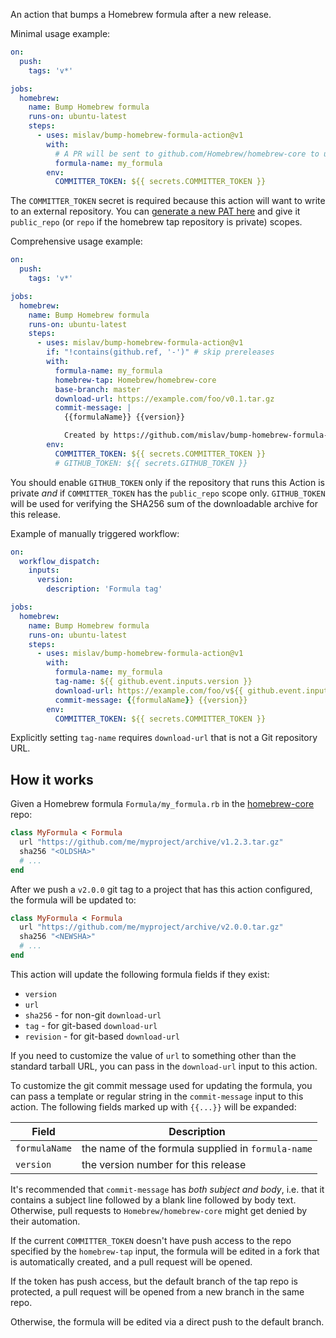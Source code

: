 An action that bumps a Homebrew formula after a new release.

Minimal usage example:

```yml
on:
  push:
    tags: 'v*'

jobs:
  homebrew:
    name: Bump Homebrew formula
    runs-on: ubuntu-latest
    steps:
      - uses: mislav/bump-homebrew-formula-action@v1
        with:
          # A PR will be sent to github.com/Homebrew/homebrew-core to update this formula:
          formula-name: my_formula
        env:
          COMMITTER_TOKEN: ${{ secrets.COMMITTER_TOKEN }}
```

The `COMMITTER_TOKEN` secret is required because this action will want to write
to an external repository. You can [generate a new PAT
here](https://github.com/settings/tokens) and give it `public_repo` (or `repo`
if the homebrew tap repository is private) scopes.

Comprehensive usage example:

```yml
on:
  push:
    tags: 'v*'

jobs:
  homebrew:
    name: Bump Homebrew formula
    runs-on: ubuntu-latest
    steps:
      - uses: mislav/bump-homebrew-formula-action@v1
        if: "!contains(github.ref, '-')" # skip prereleases
        with:
          formula-name: my_formula
          homebrew-tap: Homebrew/homebrew-core
          base-branch: master
          download-url: https://example.com/foo/v0.1.tar.gz
          commit-message: |
            {{formulaName}} {{version}}

            Created by https://github.com/mislav/bump-homebrew-formula-action
        env:
          COMMITTER_TOKEN: ${{ secrets.COMMITTER_TOKEN }}
          # GITHUB_TOKEN: ${{ secrets.GITHUB_TOKEN }}
```

You should enable `GITHUB_TOKEN` only if the repository that runs this Action is
private _and_ if `COMMITTER_TOKEN` has the `public_repo` scope only.
`GITHUB_TOKEN` will be used for verifying the SHA256 sum of the downloadable
archive for this release.

Example of manually triggered workflow:

```yml
on:
  workflow_dispatch:
    inputs:
      version:
        description: 'Formula tag'

jobs:
  homebrew:
    name: Bump Homebrew formula
    runs-on: ubuntu-latest
    steps:
      - uses: mislav/bump-homebrew-formula-action@v1
        with:
          formula-name: my_formula
          tag-name: ${{ github.event.inputs.version }}
          download-url: https://example.com/foo/v${{ github.event.inputs.version }}.tar.gz
          commit-message: {{formulaName}} {{version}}
        env:
          COMMITTER_TOKEN: ${{ secrets.COMMITTER_TOKEN }}
```

Explicitly setting `tag-name` requires `download-url` that is not a Git repository URL.

## How it works

Given a Homebrew formula `Formula/my_formula.rb` in the
[homebrew-core](https://github.com/Homebrew/homebrew-core) repo:

```rb
class MyFormula < Formula
  url "https://github.com/me/myproject/archive/v1.2.3.tar.gz"
  sha256 "<OLDSHA>"
  # ...
end
```

After we push a `v2.0.0` git tag to a project that has this action configured,
the formula will be updated to:

```rb
class MyFormula < Formula
  url "https://github.com/me/myproject/archive/v2.0.0.tar.gz"
  sha256 "<NEWSHA>"
  # ...
end
```

This action will update the following formula fields if they exist:

- `version`
- `url`
- `sha256` - for non-git `download-url`
- `tag` - for git-based `download-url`
- `revision` - for git-based `download-url`

If you need to customize the value of `url` to something other than the standard
tarball URL, you can pass in the `download-url` input to this action.

To customize the git commit message used for updating the formula, you can pass
a template or regular string in the `commit-message` input to this action. The
following fields marked up with `{{...}}` will be expanded:

| Field         | Description                                        |
| ------------- | -------------------------------------------------- |
| `formulaName` | the name of the formula supplied in `formula-name` |
| `version`     | the version number for this release                |

It's recommended that `commit-message` has _both subject and body_, i.e. that it
contains a subject line followed by a blank line followed by body text. Otherwise,
pull requests to `Homebrew/homebrew-core` might get denied by their automation.

If the current `COMMITTER_TOKEN` doesn't have push access to the repo specified
by the `homebrew-tap` input, the formula will be edited in a fork that is
automatically created, and a pull request will be opened.

If the token has push access, but the default branch of the tap repo is
protected, a pull request will be opened from a new branch in the same repo.

Otherwise, the formula will be edited via a direct push to the default branch.
